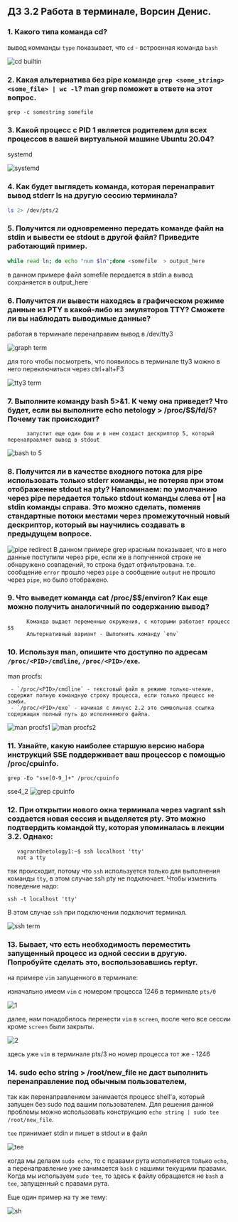 ## ДЗ 3.2 Работа в терминале, Ворсин Денис.
 
### 1. Какого типа команда cd? 

вывод комманды `type` показывает, что `cd` - встроенная команда `bash`

![cd builtin](https://i.ibb.co/khrY0j1/2021-11-15-23-14-16.jpg)

### 2. Какая альтернатива без pipe команде `grep <some_string> <some_file> | wc -l`? man grep поможет в ответе на этот вопрос.
```shell
grep -c somestring somefile
```

### 3. Какой процесс с PID 1 является родителем для всех процессов в вашей виртуальной машине Ubuntu 20.04?
systemd

![systemd](https://i.ibb.co/tLVfxfL/2021-11-15-15-54-08.jpg)

### 4. Как будет выглядеть команда, которая перенаправит вывод stderr ls на другую сессию терминала?
```sh
ls 2> /dev/pts/2
```

### 5. Получится ли одновременно передать команде файл на stdin и вывести ее stdout в другой файл? Приведите работающий пример.

```sh 
while read ln; do echo "num $ln";done <somefile  > output_here
```

в данном примере файл somefile передается в stdin а вывод сохраняется в output_here


### 6. Получится ли вывести находясь в графическом режиме данные из PTY в какой-либо из эмуляторов TTY? Сможете ли вы наблюдать выводимые данные?

работая в терминале перенаправим вывод в /dev/tty3
 
![graph term](https://i.ibb.co/HpK1QfJ/2021-11-15-13-47-14.jpg)

для того чтобы посмотреть, что появилось в терминале tty3 можно в него переключиться через ctrl+alt+F3

![tty3 term](https://i.ibb.co/1nLC3Hs/2021-11-15-13-46-34.jpg)

### 7. Выполните команду bash 5>&1. К чему она приведет? Что будет, если вы выполните echo netology > /proc/$$/fd/5? Почему так происходит?
   

          запустит еще один баш и в нем создаст дескриптор 5, который перенаправляет вывод в stdout
![bash to 5](https://i.ibb.co/bWCRphr/2021-11-15-15-52-02.jpg)

### 8. Получится ли в качестве входного потока для pipe использовать только stderr команды, не потеряв при этом отображение stdout на pty? Напоминаем: по умолчанию через pipe передается только stdout команды слева от | на stdin команды справа. Это можно сделать, поменяв стандартные потоки местами через промежуточный новый дескриптор, который вы научились создавать в предыдущем вопросе.

![pipe redirect](https://i.ibb.co/6PhF4rv/2021-11-15-15-33-50.jpg)
В данном примере grep красным показывает, что в него данные поступили через pipe, если же в полученной строке не обнаружено совпадений, то строка будет отфильтрована. 
т.е. сообщение `error` прошло через `pipe` а сообщение `output` не прошло через `pipe`, но было отображено.

### 9. Что выведет команда cat /proc/$$/environ? Как еще можно получить аналогичный по содержанию вывод?

          
          Команда выдает переменные окружения, с которыми работает процесс $$
          Альтернативный вариант - Выполнить команду `env`


### 10. Используя man, опишите что доступно по адресам `/proc/<PID>/cmdline`, `/proc/<PID>/exe`.

man procfs:

     - `/proc/<PID>/cmdline` - текстовый файл в режиме только-чтение, содержит полную командную строку процесса, если только процесс не зомби.
     - `/proc/<PID>/exe` - начиная с линукс 2.2 это символьная ссылка содержащая полный путь до исполняемого файла.

![man procfs1](https://i.ibb.co/dGgMvpj/2021-11-15-23-45-54.jpg)
![man procfs2](https://i.ibb.co/XDLQQXg/2021-11-15-23-46-16.jpg)
    
### 11. Узнайте, какую наиболее старшую версию набора инструкций SSE поддерживает ваш процессор с помощью /proc/cpuinfo.
```shell
grep -Eo "sse[0-9_]+" /proc/cpuinfo
```
sse4_2
![grep cpuinfo](https://i.ibb.co/WtsTBhT/2021-11-15-23-19-16.jpg)

### 12. При открытии нового окна терминала через vagrant ssh создается новая сессия и выделяется pty. Это можно подтвердить командой tty, которая упоминалась в лекции 3.2. Однако:
 ```
    vagrant@netology1:~$ ssh localhost 'tty'
    not a tty
```
так происходит, потому что `ssh` используется только для выполнения команды `tty`, в этом случае ssh pty не подключает.
Чтобы изменить поведение надо:  
```shell
ssh -t localhost 'tty'
```
В этом случае `ssh` при подключении подключит терминал.

![ssh term](https://i.ibb.co/pQtBmQZ/2021-11-15-23-56-38.jpg)

### 13. Бывает, что есть необходимость переместить запущенный процесс из одной сессии в другую. Попробуйте сделать это, воспользовавшись reptyr. 

на примере `vim` запущенного в терминале:

изначально имеем `vim` с номером процесса 1246 в терминале `pts/0`

![1](https://i.ibb.co/QPTyB1T/2021-11-15-19-07-44.jpg)

далее, нам понадобилось перенести `vim` в `screen`, после чего все сессии кроме `screen` были закрыты. 

![2](https://i.ibb.co/XJWpwK8/2021-11-15-19-19-03.jpg)

здесь уже `vim` в терминале pts/3 но номер процесса тот же - 1246

### 14. sudo echo string > /root/new_file не даст выполнить перенаправление под обычным пользователем, 
так как перенаправлением занимается процесс shell'а, который запущен без sudo под вашим пользователем. 
Для решения данной проблемы можно использовать конструкцию `echo string | sudo tee /root/new_file`. 
    
    
`tee` принимает stdin и пишет в stdout и в файл

![tee](https://i.ibb.co/JR5sq4L/2021-11-16-00-10-26.jpg)

когда мы делаем `sudo echo`, то с правами рута исполняется только `echo`, а перенаправление уже занимается `bash` с нашими текущими правами.
Когда мы используем `sudo tee`, то здесь к файлу обращается не `bash` а `tee`, запущенный с правами рута. 

Еще один пример на ту же тему:

![sh](https://i.ibb.co/JzFNjW3/2021-11-16-00-13-16.jpg)


